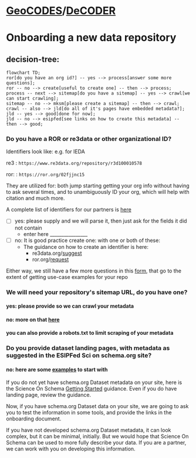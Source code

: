 # [GeoCODES](https://www.earthcube.org/geocodes)/[DeCODER](https://www.earthcube.org/decoder)
# Onboarding a new data repository
## decision-tree:
```mermaid
flowchart TD;
ror[do you have an org id?] -- yes --> process[answer some more questions];
ror -- no --> create[useful to create one] -- then --> process;
process -- next --> sitemap[do you have a sitemap] -- yes --> crawl[we can start crawling];
sitemap -- no --> mksm[please create a sitemap] -- then --> crawl;
crawl -- also --> jld[do all of it's pages have embedded metadata?];
jld -- yes --> good[done for now];
jld -- no --> esipfed[see links on how to create this metadata] -- then --> good;
```

### Do you have a ROR or re3data or other organizational ID?

Identifiers look like: e.g. for IEDA
   
re3
: `https://www.re3data.org/repository/r3d100010578`

ror:
:  `https://ror.org/02fjjnc15`

They are utilized for:  both jump starting getting your org info without having to ask several times, and to unambiguously ID your org, which will help with citation and much more.

A complete list of identifiers for our partners is [here](https://github.com/earthcube/ec/blob/master/crawl/CDF_Sites1.tsv)
  
  
- [ ] yes: please supply and we will parse it, then just ask for the fields it did not contain
    * enter here ________________
- [ ] no: It is good practice create one: with one or both of these:  
   * The guidance on how to create an identifier is here:
       * re3data.org/[suggest](https://www.re3data.org/suggest)
       * ror.org/[request](https://docs.google.com/forms/d/e/1FAIpQLSdJYaMTCwS7muuTa-B_CnAtCSkKzt19lkirAKG4u7umH9Nosg/viewform)
       
Either way, we still have a few more questions in this [form](https://docs.google.com/forms/d/19-ZpdlJughMPiqSNU_BN5b11qB30SZsQB-bta56jl5c/prefill), that go to the extent of getting use-case examples for your repo


### We will need your repository's sitemap URL, do you have one?
#### yes: please provide so we can crawl your metadata
#### no: more on that [here](https://github.com/ESIPFed/science-on-schema.org/blob/master/guides/GETTING-STARTED.md#sitemaps)

#### you can also provide a robots.txt to limit scraping of your metadata

### Do you provide dataset landing pages, with metadata as suggested in the ESIPFed Sci on schema.org site?
#### no: here are some [examples](https://github.com/ESIPFed/science-on-schema.org/tree/master/examples/dataset) to start with

If you do not yet have schema.org Dataset metadata on your site, here is the Science On Schema [Getting Started](https://github.com/ESIPFed/science-on-schema.org/blob/master/guides/GETTING-STARTED.md) guidance. Even if you do have landing page, review the guidance.

Now, if you have  schema.org Dataset data on your site, we are going to ask you to test the information in some tools,  and provide the links in the onboarding document.

If you have not developed schema.org Dataset metadata, it can look complex, but it can be minimal, initially. But we would hope that Science On Schema can be used to more fully describe your data. If you are a partner, we can work with you on developing this information.
